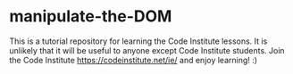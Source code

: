 # manipulate-the-DOM 
This is a tutorial repository for learning the Code Institute lessons. It is unlikely that it will be useful to anyone except Code Institute students.
Join the Code Institute https://codeinstitute.net/ie/ and enjoy learning! :)
